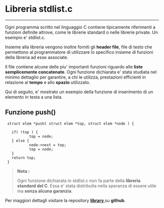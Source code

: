 Libreria stdlist.c
===================

----------

Ogni programma scritto nel linguaggio C contiene tipicamente
riferimenti a funzioni definite altrove, come le librerie standard
o nelle librerie private. Un esempio e' stdlist.c.

Insieme alla libreria vengono inoltre forniti gli **header 
file**, file di testo che permettono al programmatore di utilizzare 
lo specifico insieme di funzioni della libreria ad esse associate.

Il file contiene alcune delle piu' importanti funzioni riguardo
alle **liste semplicemente concatenate**. Ogni funzione dichiarata e' 
stata studiata nel minimo dettaglio per garantire, a chi le utilizza, 
prestazioni efficienti in relazione al **tempo** e allo **spazio** utilizzato.

Qui di seguito, e' mostrato un esempio della funzione di inserimento
di un elemento in testa a una lista.

Funzione push()
-------------
<i class="icon-file"></i>

```
 struct elem *push( struct elem *top, struct elem *node ) {
           
   if( !top ) {
           top = node; 
   } else {
           node->next = top;
           top = node;
   }
   return top;
 }
```


 >**Nota :** 
 >
 >Ogni funzione dichiarata in stdlist.c non fa parte della **libreria standard del C**. Essa e'
 >stata distribuita nella speranza di essere utile ma **senza alcuna garanzia**.



 Per maggiori dettagli visitare la repository **[ library ]( https://github.com/GiandomenicoIameo/library )** su **github**.
